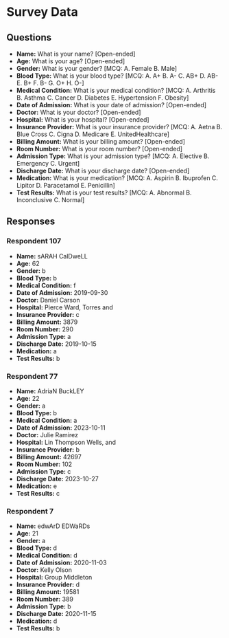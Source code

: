 # Survey Data

## Questions

- **Name:** What is your name? [Open-ended]
- **Age:** What is your age? [Open-ended]
- **Gender:** What is your gender? [MCQ: A. Female B. Male]
- **Blood Type:** What is your blood type? [MCQ: A. A+ B. A- C. AB+ D. AB- E. B+ F. B- G. O+ H. O-]
- **Medical Condition:** What is your medical condition? [MCQ: A. Arthritis B. Asthma C. Cancer D. Diabetes E. Hypertension F. Obesity]
- **Date of Admission:** What is your date of admission? [Open-ended]
- **Doctor:** What is your doctor? [Open-ended]
- **Hospital:** What is your hospital? [Open-ended]
- **Insurance Provider:** What is your insurance provider? [MCQ: A. Aetna B. Blue Cross C. Cigna D. Medicare E. UnitedHealthcare]
- **Billing Amount:** What is your billing amount? [Open-ended]
- **Room Number:** What is your room number? [Open-ended]
- **Admission Type:** What is your admission type? [MCQ: A. Elective B. Emergency C. Urgent]
- **Discharge Date:** What is your discharge date? [Open-ended]
- **Medication:** What is your medication? [MCQ: A. Aspirin B. Ibuprofen C. Lipitor D. Paracetamol E. Penicillin]
- **Test Results:** What is your test results? [MCQ: A. Abnormal B. Inconclusive C. Normal]

## Responses

### Respondent 107

- **Name:** sARAH CalDweLL
- **Age:** 62
- **Gender:** b
- **Blood Type:** b
- **Medical Condition:** f
- **Date of Admission:** 2019-09-30
- **Doctor:** Daniel Carson
- **Hospital:** Pierce Ward, Torres and
- **Insurance Provider:** c
- **Billing Amount:** 3879
- **Room Number:** 290
- **Admission Type:** a
- **Discharge Date:** 2019-10-15
- **Medication:** a
- **Test Results:** b

### Respondent 77

- **Name:** AdriaN BuckLEY
- **Age:** 22
- **Gender:** a
- **Blood Type:** b
- **Medical Condition:** a
- **Date of Admission:** 2023-10-11
- **Doctor:** Julie Ramirez
- **Hospital:** Lin Thompson Wells, and
- **Insurance Provider:** b
- **Billing Amount:** 42697
- **Room Number:** 102
- **Admission Type:** c
- **Discharge Date:** 2023-10-27
- **Medication:** e
- **Test Results:** c

### Respondent 7

- **Name:** edwArD EDWaRDs
- **Age:** 21
- **Gender:** a
- **Blood Type:** d
- **Medical Condition:** d
- **Date of Admission:** 2020-11-03
- **Doctor:** Kelly Olson
- **Hospital:** Group Middleton
- **Insurance Provider:** d
- **Billing Amount:** 19581
- **Room Number:** 389
- **Admission Type:** b
- **Discharge Date:** 2020-11-15
- **Medication:** d
- **Test Results:** b
